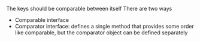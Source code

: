 The keys should be comparable between itself
There are two ways

* Comparable interface
* Comparator interface: defines a single method that provides some order like comparable, but the comparator object can be defined separately